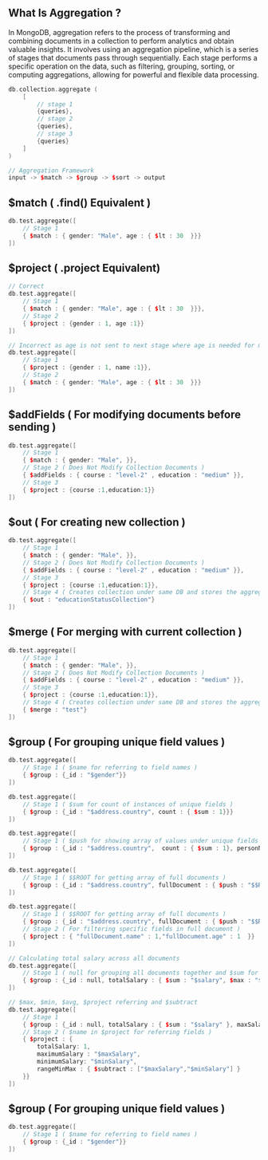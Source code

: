 ## What Is Aggregation ?

In MongoDB, aggregation refers to the process of transforming and combining documents in a collection to perform analytics and obtain valuable insights. It involves using an aggregation pipeline, which is a series of stages that documents pass through sequentially. Each stage performs a specific operation on the data, such as filtering, grouping, sorting, or computing aggregations, allowing for powerful and flexible data processing.

```C++
db.collection.aggregate (
    [
        // stage 1
        {queries},
        // stage 2
        {queries},
        // stage 3
        {queries}
    ]
)

// Aggregation Framework
input -> $match -> $group -> $sort -> output
```

## $match ( .find() Equivalent )

```C++
db.test.aggregate([
    // Stage 1
    { $match : { gender: "Male", age : { $lt : 30  }}}
])
```

## $project ( .project Equivalent)

```C++
// Correct
db.test.aggregate([
    // Stage 1
    { $match : { gender: "Male", age : { $lt : 30  }}},
    // Stage 2
    { $project : {gender : 1, age :1}}
])

// Incorrect as age is not sent to next stage where age is needed for matching. Will return [].
db.test.aggregate([
    // Stage 1
    { $project : {gender : 1, name :1}},
    // Stage 2
    { $match : { gender: "Male", age : { $lt : 30  }}}
])
```

## $addFields ( For modifying documents before sending )

```C++
db.test.aggregate([
    // Stage 1
    { $match : { gender: "Male", }},
    // Stage 2 ( Does Not Modify Collection Documents )
    { $addFields : { course : "level-2" , education : "medium" }},
    // Stage 3
    { $project : {course :1,education:1}}
])
```

## $out ( For creating new collection )

```C++
db.test.aggregate([
    // Stage 1
    { $match : { gender: "Male", }},
    // Stage 2 ( Does Not Modify Collection Documents )
    { $addFields : { course : "level-2" , education : "medium" }},
    // Stage 3
    { $project : {course :1,education:1}},
    // Stage 4 ( Creates collection under same DB and stores the aggregated data )
    { $out : "educationStatusCollection"}
])
```

## $merge ( For merging with current collection )

```C++
db.test.aggregate([
    // Stage 1
    { $match : { gender: "Male", }},
    // Stage 2 ( Does Not Modify Collection Documents )
    { $addFields : { course : "level-2" , education : "medium" }},
    // Stage 3
    { $project : {course :1,education:1}},
    // Stage 4 ( Creates collection under same DB and stores the aggregated data )
    { $merge : "test"}
])
```

## $group ( For grouping unique field values )

```C++
db.test.aggregate([
    // Stage 1 ( $name for referring to field names )
    { $group : {_id : "$gender"}}
])

db.test.aggregate([
    // Stage 1 ( $sum for count of instances of unique fields )
    { $group : {_id : "$address.country", count : { $sum : 1}}}
])

db.test.aggregate([
    // Stage 1 ( $push for showing array of values under unique fields )
    { $group : {_id : "$address.country",  count : { $sum : 1}, personName : { $push : "$name"}}}
])

db.test.aggregate([
    // Stage 1 ( $$ROOT for getting array of full documents )
    { $group : {_id : "$address.country", fullDocument : { $push : "$$ROOT"}}}
])

db.test.aggregate([
    // Stage 1 ( $$ROOT for getting array of full documents )
    { $group : {_id : "$address.country", fullDocument : { $push : "$$ROOT"}}},
    // Stage 2 ( For filtering specific fields in full document )
    { $project : { "fullDocument.name" : 1,"fullDocument.age" : 1  }}
])

// Calculating total salary across all documents
db.test.aggregate([
    // Stage 1 ( null for grouping all documents together and $sum for adding all $salary where $ is for referring to field name )
    { $group : {_id : null, totalSalary : { $sum : "$salary", $max : "$salary" }}}
])

// $max, $min, $avg, $project referring and $subtract
db.test.aggregate([
    // Stage 1
    { $group : {_id : null, totalSalary : { $sum : "$salary" }, maxSalary : { $max : "$salary"}, minSalary: { $min : "$salary"}, averageSalary : { $avg : "$salary"}}},
    // Stage 2 ( $name in $project for referring fields )
    { $project : {
        totalSalary: 1,
        maximumSalary : "$maxSalary",
        minimumSalary: "$minSalary",
        rangeMinMax : { $subtract : ["$maxSalary","$minSalary"] }
    }}
])


```

## $group ( For grouping unique field values )

```C++
db.test.aggregate([
    // Stage 1 ( $name for referring to field names )
    { $group : {_id : "$gender"}}
])
```
